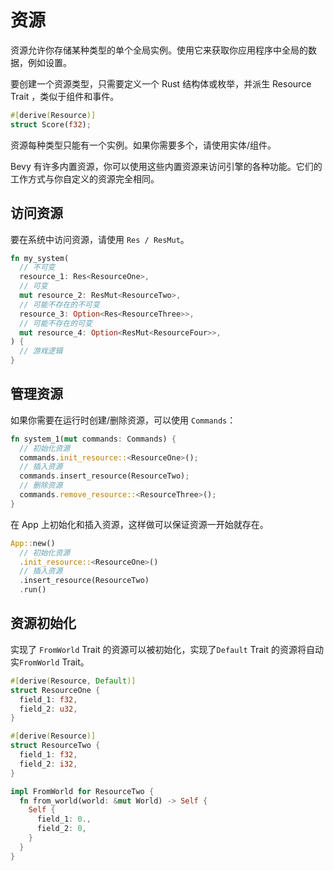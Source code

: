 # 资源

资源允许你存储某种类型的单个全局实例。使用它来获取你应用程序中全局的数据，例如设置。

要创建一个资源类型，只需要定义一个 Rust 结构体或枚举，并派生 Resource Trait ，类似于组件和事件。

```rust
#[derive(Resource)]
struct Score(f32);
```

资源每种类型只能有一个实例。如果你需要多个，请使用实体/组件。

Bevy 有许多内置资源，你可以使用这些内置资源来访问引擎的各种功能。它们的工作方式与你自定义的资源完全相同。

## 访问资源

要在系统中访问资源，请使用 `Res / ResMut`。

```rust
fn my_system(
  // 不可变
  resource_1: Res<ResourceOne>,
  // 可变
  mut resource_2: ResMut<ResourceTwo>,
  // 可能不存在的不可变
  resource_3: Option<Res<ResourceThree>>,
  // 可能不存在的可变
  mut resource_4: Option<ResMut<ResourceFour>>,
) {
  // 游戏逻辑
}
```

## 管理资源

如果你需要在运行时创建/删除资源，可以使用 `Commands`：

```rust
fn system_1(mut commands: Commands) {
  // 初始化资源
  commands.init_resource::<ResourceOne>();
  // 插入资源
  commands.insert_resource(ResourceTwo);
  // 删除资源
  commands.remove_resource::<ResourceThree>();
}
```

在 App 上初始化和插入资源，这样做可以保证资源一开始就存在。

```rust
App::new()
  // 初始化资源
  .init_resource::<ResourceOne>()
  // 插入资源
  .insert_resource(ResourceTwo)
  .run()
```

## 资源初始化

实现了 `FromWorld` Trait 的资源可以被初始化，实现了`Default` Trait 的资源将自动实`FromWorld` Trait。

```rust
#[derive(Resource, Default)]
struct ResourceOne {
  field_1: f32,
  field_2: u32,
}

#[derive(Resource)]
struct ResourceTwo {
  field_1: f32,
  field_2: i32,
}

impl FromWorld for ResourceTwo {
  fn from_world(world: &mut World) -> Self {
    Self {
      field_1: 0.,
      field_2: 0,
    }
  }
}
```
